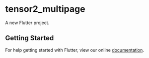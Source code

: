 # tensor2_multipage

A new Flutter project.

## Getting Started

For help getting started with Flutter, view our online
[documentation](https://flutter.io/).
